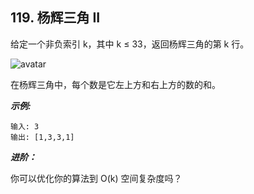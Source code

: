 ##  119. 杨辉三角 II

给定一个非负索引 k，其中 k ≤ 33，返回杨辉三角的第 k 行。

![avatar](https://upload.wikimedia.org/wikipedia/commons/0/0d/PascalTriangleAnimated2.gif)

在杨辉三角中，每个数是它左上方和右上方的数的和。

***示例:***
```
输入: 3
输出: [1,3,3,1]
```
***进阶：***

你可以优化你的算法到 O(k) 空间复杂度吗？

